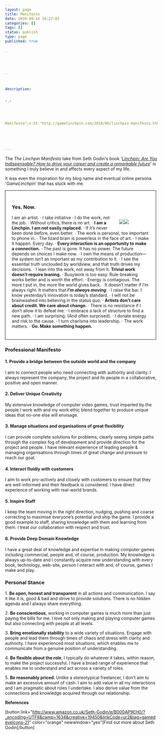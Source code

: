 ```yaml
---
layout: page
title: Manifesto
date: 2010-09-16 16:27:03
categories: []
tags: []
status: publish
type: page
published: true

_




_



description:


"-"




Manifesto";s:55:"http://gamelinchpin.com/2010/06/linchpin-manifesto.html";}s:4:"time";i:1422703612;}





---
```

The *The Linchpin Manifesto* take from Seth Godin's book '[*Linchpin: Are You Indispensable? How to drive your career and create a remarkable
future*](http://www.amazon.co.uk/gp/product/0749953357/ref=as_li_ss_tl?ie=UTF8&camp=1634&creative=19450&creativeASIN=0749953357&linkCode=as2&tag=gamedevelcons-21)' is something I truly believe in and affects every aspect of my life.

It was even the inspiration for my blog name and eventual online persona
'*GameLinchpin*' that has stuck with me.

<div
style="width: 90%;
background: white;
border: 1px solid black;
position: relative;
padding: 1.5em; margin-bottom: 1em; margin-top: 1em;">

### Yes. Now.

<div style="float: right;
margin: 0 0 0.5em 0.5em;
width: 100px;">

[![](assets/q?_encoding=UTF8&ASIN=0749953357&Format=_SL160_&ID=AsinImage&MarketPlace=GB&ServiceVersion=20070822&WS=1&tag=gamedevelcons-21)](http://www.amazon.co.uk/gp/product/0749953357/ref=as_li_ss_il?ie=UTF8&camp=1634&creative=19450&creativeASIN=0749953357&linkCode=as2&tag=gamedevelcons-21)![](assets/ir?t=gamedevelcons-21&l=as2&o=2&a=0749953357)

</div>

I am an artist. · I take initiative · I do the work, not the job. ·
Without critics, there is no art. · **I am a Linchpin. I am not easily
replaced.** · If it’s never been done before, even better. · The work is
personal, too important to phone in. · The lizard brain is powerless in
the face of art. · I make it happen. Every day. · **Every interaction is
an opportunity to make a connection.** · The past is gone. It has no
power. The future depends on choices I make now. · I own the means of
production—the system isn’t as important as my contribution to it. · I
see the essential truth unclouded by worldview, and that truth drives my
decisions. · I lean into the work, not away from it. **Trivial work
doesn’t require leaning.** · Busywork is too easy. Rule-breaking works
better and is worth the effort. · Energy is contagious. The more I put
in, the more the world gives back. · It doesn’t matter if I’m always
right. It matters that ***I’m always moving**.* · I raise the bar. I
know yesterday’s innovation is today’s standard. · I will not be
brainwashed into believing in the status quo. · **Artists don’t care
about credit. We care about change.** · There is no resistance if I
don’t allow it to defeat me. · I embrace a lack of structure to find a
new path. · I am surprising. (And often surprised). · I donate energy
and risk to the cause. · I turn charisma into leadership. · The work
matters. · **Go. Make something happen.**

</div>

### Professional Manifesto

#### 1. Provide a bridge between the outside world and the company

I aim to connect people who need connecting with authority and clarity.
I always represent the company, the project and its people in a
collaborative, positive and open manner.

#### 2. Deliver Unique Creativity

My extensive knowledge of computer video games, trust imparted by the
people I work with and my work ethic blend together to produce unique
ideas that no-one else will envisage.

#### 3. Manage situations and organisations of great flexibility

I can provide complete solutions for problems, clearly seeing simple
paths through the complex fog of development and provide direction for
the project and people. I have relevant experience of leading people &
managing organisations through times of great change and pressure to
reach our goal.

#### 4. Interact fluidly with customers

I aim to work pro-actively and closely with customers to ensure that
they are well-informed and their feedback is considered. I have direct
experience of working with real-world brands.

#### 5. Inspire Staff

I keep the team moving in the right direction, nudging, pushing and
coarse correcting to maximise everyone’s potential and ship the game. I
provide a good example to staff, sharing knowledge with them and
learning from them. I treat our collaboration with respect and trust.

#### 6. Provide Deep Domain Knowledge

I have a great deal of knowledge and expertise in making computer games
including commercial, people and, of course, production. My knowledge is
always up-to-date and I constantly acquire new understanding with every
book, technology, web-site, person I interact with and, of course, games
I make and play.

### Personal Stance

1\. **Be open, honest and transparent** in all actions and communication.
I say it like it is, good & bad and strive to provide solutions. There
is no hidden agenda and I always share everything.

2\. **Be conscientious**, working in computer games is much more than
just paying the bills for me. I love not only making and playing
computer games but also connecting with people at all levels.

3\. **Bring emotionally stability** to a wide variety of situations.
Engage with people and lead them through times of chaos and stress with
clarity and authority. I have experienced most situations, which enables
me to communicate from a genuine position of understanding.

4\. **Be flexible about the role**, I typically do whatever it takes,
within reason, to make the project successful. I have a broad range of
experience that enables me to understand and act across a variety of
roles.

5\. **Be reasonably priced**. Unlike a stereotypical freelancer, I don’t
aim to make an excessive amount of cash. I aim to add value in all my
interactions and I am pragmatic about roles I undertake. I also derive
value from the connections and knowledge acquired through our
relationship.

**References**

[button
link="http://www.amazon.co.uk/Seth-Godin/e/B000AP9EH0/?_encoding=UTF8&camp=1634&creative=19450&linkCode=ur2&tag=gamedevelcons-21"
color="orange" newwindow="yes"]Find out more about Seth Godin[/button]
